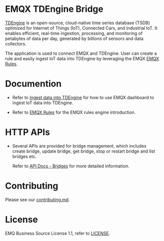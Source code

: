 # EMQX TDEngine Bridge

[TDEngine](https://github.com/taosdata/TDengine) is an open-source, cloud-native
time series database (TSDB) optimized for Internet of Things (IoT), Connected Cars,
and Industrial IoT.
It enables efficient, real-time ingestion, processing, and monitoring of petabytes
of data per day, generated by billions of sensors and data collectors.

The application is used to connect EMQX and TDEngine.
User can create a rule and easily ingest IoT data into TDEngine by leveraging
the EMQX [EMQX Rules](https://docs.emqx.com/en/enterprise/v5.0/data-integration/rules.html).


# Documention

- Refer to [Ingest data into TDEngine](https://docs.emqx.com/en/enterprise/v5.0/data-integration/data-bridge-tdengine.html)
  for how to use EMQX dashboard to ingest IoT data into TDEngine.

- Refer to [EMQX Rules](https://docs.emqx.com/en/enterprise/v5.0/data-integration/rules.html)
  for the EMQX rules engine introduction.


# HTTP APIs

- Several APIs are provided for bridge management, which includes create bridge,
  update bridge, get bridge, stop or restart bridge and list bridges etc.

  Refer to [API Docs - Bridges](https://docs.emqx.com/en/enterprise/v5.0/admin/api-docs.html#tag/Bridges)
  for more detailed information.


# Contributing

Please see our [contributing.md](../../CONTRIBUTING.md).


# License

EMQ Business Source License 1.1, refer to [LICENSE](BSL.txt).

